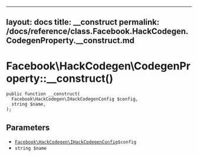 
***

layout: docs
title: __construct
permalink: /docs/reference/class.Facebook.HackCodegen.CodegenProperty.__construct.md
---







# Facebook\\HackCodegen\\CodegenProperty::__construct()




``` Hack
public function __construct(
  Facebook\HackCodegen\IHackCodegenConfig $config,
  string $name,
);
```




## Parameters




- [` Facebook\HackCodegen\IHackCodegenConfig `](<interface.Facebook.HackCodegen.IHackCodegenConfig.md>)`` $config ``
- ` string $name `